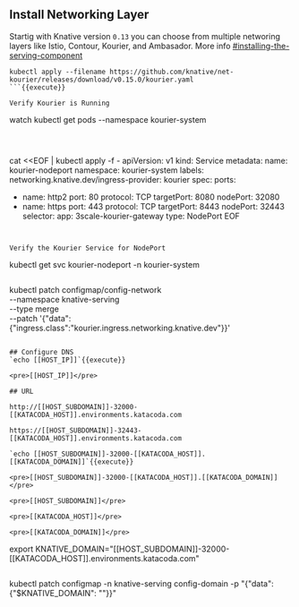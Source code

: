## Install Networking Layer

Startig with Knative version `0.13` you can choose from multiple networing layers like Istio, Contour, Kourier, and Ambasador.
More info [#installing-the-serving-component](https://knative.dev/docs/install/any-kubernetes-cluster/#installing-the-serving-component)

```
kubectl apply --filename https://github.com/knative/net-kourier/releases/download/v0.15.0/kourier.yaml
```{{execute}}

Verify Kourier is Running
```
watch kubectl get pods --namespace kourier-system
```{{execute}}



```
cat <<EOF | kubectl apply -f -
apiVersion: v1
kind: Service
metadata:
  name: kourier-nodeport
  namespace: kourier-system
  labels:
    networking.knative.dev/ingress-provider: kourier
spec:
  ports:
  - name: http2
    port: 80
    protocol: TCP
    targetPort: 8080
    nodePort: 32080
  - name: https
    port: 443
    protocol: TCP
    targetPort: 8443
    nodePort: 32443
  selector:
    app: 3scale-kourier-gateway
  type: NodePort
EOF
```{{execute}}


Verify the Kourier Service for NodePort
```
kubectl get svc kourier-nodeport -n kourier-system
```{{execute}}

```
kubectl patch configmap/config-network \
  --namespace knative-serving \
  --type merge \
  --patch '{"data":{"ingress.class":"kourier.ingress.networking.knative.dev"}}'
```{{execute}}

## Configure DNS
`echo [[HOST_IP]]`{{execute}}

<pre>[[HOST_IP]]</pre>

## URL

http://[[HOST_SUBDOMAIN]]-32000-[[KATACODA_HOST]].environments.katacoda.com

https://[[HOST_SUBDOMAIN]]-32443-[[KATACODA_HOST]].environments.katacoda.com

`echo [[HOST_SUBDOMAIN]]-32000-[[KATACODA_HOST]].[[KATACODA_DOMAIN]]`{{execute}}

<pre>[[HOST_SUBDOMAIN]]-32000-[[KATACODA_HOST]].[[KATACODA_DOMAIN]]</pre>

<pre>[[HOST_SUBDOMAIN]]</pre>

<pre>[[KATACODA_HOST]]</pre>

<pre>[[KATACODA_DOMAIN]]</pre>

```
export KNATIVE_DOMAIN="[[HOST_SUBDOMAIN]]-32000-[[KATACODA_HOST]].environments.katacoda.com"
```{{execute}}

```
kubectl patch configmap -n knative-serving config-domain -p "{\"data\": {\"$KNATIVE_DOMAIN\": \"\"}}"
```{{execute}}
